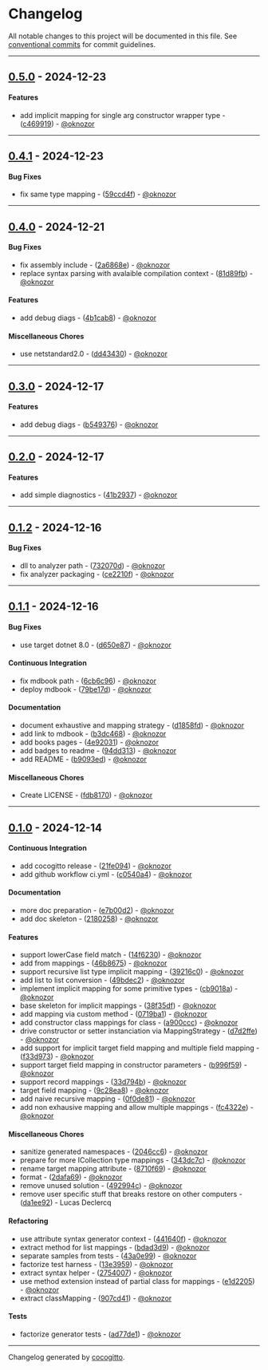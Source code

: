 # Changelog
All notable changes to this project will be documented in this file. See [conventional commits](https://www.conventionalcommits.org/) for commit guidelines.

- - -
## [0.5.0](https://github.com/cocogitto/CartographeAutomatique/compare/0.4.1..0.5.0) - 2024-12-23
#### Features
- add implicit mapping for single arg constructor wrapper type - ([c469919](https://github.com/cocogitto/CartographeAutomatique/commit/c469919f5a64d7f3cb46b99e9709cf1e777b0ef0)) - [@oknozor](https://github.com/oknozor)

- - -

## [0.4.1](https://github.com/cocogitto/CartographeAutomatique/compare/0.4.0..0.4.1) - 2024-12-23
#### Bug Fixes
- fix same type mapping - ([59ccd4f](https://github.com/cocogitto/CartographeAutomatique/commit/59ccd4fd76c4eddda2efc8e4da73d16c798aabee)) - [@oknozor](https://github.com/oknozor)

- - -

## [0.4.0](https://github.com/cocogitto/CartographeAutomatique/compare/0.3.0..0.4.0) - 2024-12-21
#### Bug Fixes
- fix assembly include - ([2a6868e](https://github.com/cocogitto/CartographeAutomatique/commit/2a6868ec5043ed5bee1afd08c54a5bd238d084d6)) - [@oknozor](https://github.com/oknozor)
- replace syntax parsing with avalaible compilation context - ([81d89fb](https://github.com/cocogitto/CartographeAutomatique/commit/81d89fbd0352912c02ab33f906357d3a22e15449)) - [@oknozor](https://github.com/oknozor)
#### Features
- add debug diags - ([4b1cab8](https://github.com/cocogitto/CartographeAutomatique/commit/4b1cab85821214deab1e75053371ed6c6c927db0)) - [@oknozor](https://github.com/oknozor)
#### Miscellaneous Chores
- use netstandard2.0 - ([dd43430](https://github.com/cocogitto/CartographeAutomatique/commit/dd43430c19be061477a6c91b799ca79aecc90fa6)) - [@oknozor](https://github.com/oknozor)

- - -

## [0.3.0](https://github.com/cocogitto/CartographeAutomatique/compare/0.2.0..0.3.0) - 2024-12-17
#### Features
- add debug diags - ([b549376](https://github.com/cocogitto/CartographeAutomatique/commit/b54937663765a52874f25277f888840bf10b0593)) - [@oknozor](https://github.com/oknozor)

- - -

## [0.2.0](https://github.com/cocogitto/CartographeAutomatique/compare/0.1.2..0.2.0) - 2024-12-17
#### Features
- add simple diagnostics - ([41b2937](https://github.com/cocogitto/CartographeAutomatique/commit/41b2937ca4c838f257abc4bf5ec4299f931fa858)) - [@oknozor](https://github.com/oknozor)

- - -

## [0.1.2](https://github.com/cocogitto/CartographeAutomatique/compare/0.1.1..0.1.2) - 2024-12-16
#### Bug Fixes
- dll to analyzer path - ([732070d](https://github.com/cocogitto/CartographeAutomatique/commit/732070dc26dc2383640bdbbe8d6d27040b3f158d)) - [@oknozor](https://github.com/oknozor)
- fix analyzer packaging - ([ce2210f](https://github.com/cocogitto/CartographeAutomatique/commit/ce2210f91ef34ea4576b8cad169ac9ec2f932657)) - [@oknozor](https://github.com/oknozor)

- - -

## [0.1.1](https://github.com/cocogitto/CartographeAutomatique/compare/0.1.0..0.1.1) - 2024-12-16
#### Bug Fixes
- use target dotnet 8.0 - ([d650e87](https://github.com/cocogitto/CartographeAutomatique/commit/d650e8751f020d7a4509c471801a297499765988)) - [@oknozor](https://github.com/oknozor)
#### Continuous Integration
- fix mdbook path - ([6cb6c96](https://github.com/cocogitto/CartographeAutomatique/commit/6cb6c960c65d2cfc320ba309108931815bf8ec46)) - [@oknozor](https://github.com/oknozor)
- deploy mdbook - ([79be17d](https://github.com/cocogitto/CartographeAutomatique/commit/79be17dffe8d2382ee8c9ccf11ff7c4bca93f117)) - [@oknozor](https://github.com/oknozor)
#### Documentation
- document exhaustive and mapping strategy - ([d1858fd](https://github.com/cocogitto/CartographeAutomatique/commit/d1858fd5ed2b7065c740ec99952364dff2b9088e)) - [@oknozor](https://github.com/oknozor)
- add link to mdbook - ([b3dc468](https://github.com/cocogitto/CartographeAutomatique/commit/b3dc4683a11b493fc8820427b5ea23132ef07de1)) - [@oknozor](https://github.com/oknozor)
- add books pages - ([4e92031](https://github.com/cocogitto/CartographeAutomatique/commit/4e92031e0c96185ca7ea73a681ad8eda3dd824f8)) - [@oknozor](https://github.com/oknozor)
- add badges to readme - ([94dd313](https://github.com/cocogitto/CartographeAutomatique/commit/94dd31327f49a121c9c46dcf06fb1a7624d7ae29)) - [@oknozor](https://github.com/oknozor)
- add README - ([b9093ed](https://github.com/cocogitto/CartographeAutomatique/commit/b9093edea3e1778d34dee744c20c851a4ac8a47e)) - [@oknozor](https://github.com/oknozor)
#### Miscellaneous Chores
- Create LICENSE - ([fdb8170](https://github.com/cocogitto/CartographeAutomatique/commit/fdb8170a84de0b90b1bd4d39cae2696c188bd8ae)) - [@oknozor](https://github.com/oknozor)

- - -

## [0.1.0](https://github.com/cocogitto/CartographeAutomatique/compare/204e77b5288be02408d7988fc8d17fc3fa91a5c1..0.1.0) - 2024-12-14
#### Continuous Integration
- add cocogitto release - ([21fe094](https://github.com/cocogitto/CartographeAutomatique/commit/21fe0942278fc5dedfa8ee199c4f8a153e591ec8)) - [@oknozor](https://github.com/oknozor)
- add github workflow ci.yml - ([c0540a4](https://github.com/cocogitto/CartographeAutomatique/commit/c0540a4c348efe2d0d37bdb3490a3769ac82a689)) - [@oknozor](https://github.com/oknozor)
#### Documentation
- more doc preparation - ([e7b00d2](https://github.com/cocogitto/CartographeAutomatique/commit/e7b00d287a3bc922bf3ba4a5f3b8b0f85e2da5b4)) - [@oknozor](https://github.com/oknozor)
- add doc skeleton - ([2180258](https://github.com/cocogitto/CartographeAutomatique/commit/2180258fe51dc03231bdb076d4d8ef96c2d328ad)) - [@oknozor](https://github.com/oknozor)
#### Features
- support lowerCase field match - ([14f6230](https://github.com/cocogitto/CartographeAutomatique/commit/14f623025ccbcd901faa2ca46c9fe1afe75a1c4c)) - [@oknozor](https://github.com/oknozor)
- add from mappings - ([46b8675](https://github.com/cocogitto/CartographeAutomatique/commit/46b867560787746086ff7439a70b2c617a495af8)) - [@oknozor](https://github.com/oknozor)
- support recursive list type implicit mapping - ([39216c0](https://github.com/cocogitto/CartographeAutomatique/commit/39216c0ab614594dd6d0321c93415efed163bcbc)) - [@oknozor](https://github.com/oknozor)
- add list to list conversion - ([49bdec2](https://github.com/cocogitto/CartographeAutomatique/commit/49bdec28a3d4ba81850485f6408033c86d53da44)) - [@oknozor](https://github.com/oknozor)
- implement implicit mapping for some primitive types - ([cb9018a](https://github.com/cocogitto/CartographeAutomatique/commit/cb9018a21cd95395c00af52f6f91e11a59ec6ef9)) - [@oknozor](https://github.com/oknozor)
- base skeleton for implicit mappings - ([38f35df](https://github.com/cocogitto/CartographeAutomatique/commit/38f35df3a56c13ebcb56cb84793346469b971099)) - [@oknozor](https://github.com/oknozor)
- add mapping via custom method - ([0719ba1](https://github.com/cocogitto/CartographeAutomatique/commit/0719ba162e4ff7d7d656bcad93087f60b592f0c8)) - [@oknozor](https://github.com/oknozor)
- add constructor class mappings for class - ([a900ccc](https://github.com/cocogitto/CartographeAutomatique/commit/a900ccc7f2209c51494f7967ddc034111fb436b1)) - [@oknozor](https://github.com/oknozor)
- drive constructor or setter instanciation via MappingStrategy - ([d7d2ffe](https://github.com/cocogitto/CartographeAutomatique/commit/d7d2ffed1cecaf4c8a939ba1900fade43f9c9833)) - [@oknozor](https://github.com/oknozor)
- add support for implicit target field mapping and multiple field mapping - ([f33d973](https://github.com/cocogitto/CartographeAutomatique/commit/f33d9737f68dd9d351b77f8202340a518826622b)) - [@oknozor](https://github.com/oknozor)
- support target field mapping in constructor parameters - ([b996f59](https://github.com/cocogitto/CartographeAutomatique/commit/b996f592db874658bfdcd2731dce60466dae2de4)) - [@oknozor](https://github.com/oknozor)
- support record mappings - ([33d794b](https://github.com/cocogitto/CartographeAutomatique/commit/33d794b35baf4ac19600f86d721686f4a2e3d0eb)) - [@oknozor](https://github.com/oknozor)
- target field mapping - ([9c28ea8](https://github.com/cocogitto/CartographeAutomatique/commit/9c28ea829e92d6b0abcd2ebf06568fea1345c123)) - [@oknozor](https://github.com/oknozor)
- add naive recursive mapping - ([0f0de81](https://github.com/cocogitto/CartographeAutomatique/commit/0f0de81892568bb44f6494f5833136480ec94efd)) - [@oknozor](https://github.com/oknozor)
- add non exhausive mapping and allow multiple mappings - ([fc4322e](https://github.com/cocogitto/CartographeAutomatique/commit/fc4322e44e03edee6e3b8e399b7d0290a65b64a0)) - [@oknozor](https://github.com/oknozor)
#### Miscellaneous Chores
- sanitize generated namespaces - ([2046cc6](https://github.com/cocogitto/CartographeAutomatique/commit/2046cc6ca236a9c3857b5edc47bbc41fa4e9909d)) - [@oknozor](https://github.com/oknozor)
- prepare for more ICollection type mappings - ([343dc7c](https://github.com/cocogitto/CartographeAutomatique/commit/343dc7c291a7067ff6c56afb30674e229b592077)) - [@oknozor](https://github.com/oknozor)
- rename target mapping attribute - ([8710f69](https://github.com/cocogitto/CartographeAutomatique/commit/8710f69a9789a3555587e205754d2669eb0d8445)) - [@oknozor](https://github.com/oknozor)
- format - ([2dafa69](https://github.com/cocogitto/CartographeAutomatique/commit/2dafa697abc1ad962141f12ed7cd1a48cc590d8d)) - [@oknozor](https://github.com/oknozor)
- remove unused solution - ([492994c](https://github.com/cocogitto/CartographeAutomatique/commit/492994cd2c5a3172e8bc2560b11f54f762710847)) - [@oknozor](https://github.com/oknozor)
- remove user specific stuff that breaks restore on other computers - ([da1ee92](https://github.com/cocogitto/CartographeAutomatique/commit/da1ee92eb90716651496fc1e804ccb4ef4d670bb)) - Lucas Declercq
#### Refactoring
- use attribute syntax generator context - ([441640f](https://github.com/cocogitto/CartographeAutomatique/commit/441640f635eb40c5d3b4c0ae24231d9bbce5eed8)) - [@oknozor](https://github.com/oknozor)
- extract method for list mappings - ([bdad3d9](https://github.com/cocogitto/CartographeAutomatique/commit/bdad3d96da148439d128acad322bdd4a9ee543fd)) - [@oknozor](https://github.com/oknozor)
- separate samples from tests - ([43a0e99](https://github.com/cocogitto/CartographeAutomatique/commit/43a0e994d07d56c70453b34b74c05e7bddca6c56)) - [@oknozor](https://github.com/oknozor)
- factorize test harness - ([13e3959](https://github.com/cocogitto/CartographeAutomatique/commit/13e39591152724abee33566ed330a1d5e75f3f9a)) - [@oknozor](https://github.com/oknozor)
- extract syntax helper - ([2754007](https://github.com/cocogitto/CartographeAutomatique/commit/2754007a2d6f172ffc0a2a2a2e2ea229f3173d25)) - [@oknozor](https://github.com/oknozor)
- use method extension instead of partial class for mappings - ([e1d2205](https://github.com/cocogitto/CartographeAutomatique/commit/e1d22055805f333c842e0dcd36c8087b36f0d934)) - [@oknozor](https://github.com/oknozor)
- extract classMapping - ([907cd41](https://github.com/cocogitto/CartographeAutomatique/commit/907cd4172249ac51f9557548da742204f6386b58)) - [@oknozor](https://github.com/oknozor)
#### Tests
- factorize generator tests - ([ad77de1](https://github.com/cocogitto/CartographeAutomatique/commit/ad77de114564c21391b57c6a21989eca09f5ee01)) - [@oknozor](https://github.com/oknozor)

- - -

Changelog generated by [cocogitto](https://github.com/cocogitto/cocogitto).